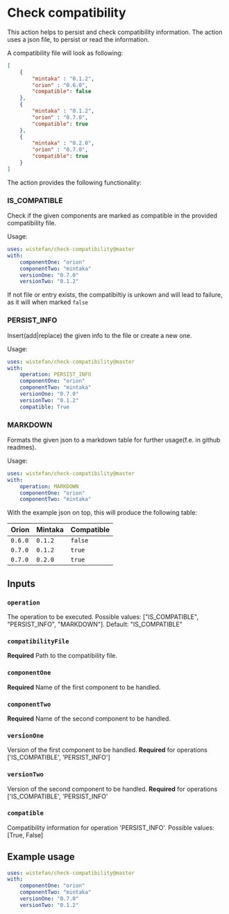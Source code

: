 # Check compatibility

This action helps to persist and check compatibility information. The action uses a json file, to persist or read the information.

A compatibility file will look as following:
```json
[
    {
        "mintaka" : "0.1.2",
        "orion" : "0.6.0",
        "compatible": false
    },
    {
        "mintaka" : "0.1.2",
        "orion" : "0.7.0",
        "compatible": true
    },
    {
        "mintaka" : "0.2.0",
        "orion" : "0.7.0",
        "compatible": true
    }
]
```

The action provides the following functionality:

### IS_COMPATIBLE

Check if the given components are marked as compatible in the provided compatibility file.


Usage: 

```yaml
uses: wistefan/check-compatibility@master
with:
    componentOne: "orion"
    componentTwo: "mintaka"
    versionOne: "0.7.0"
    versionTwo: "0.1.2"
```
If not file or entry exists, the compatibiltiy is unkown and will lead to failure, as it will when marked ```false```

### PERSIST_INFO

Insert(add|replace) the given info to the file or create a new one.

Usage: 

```yaml
uses: wistefan/check-compatibility@master
with:
    operation: PERSIST_INFO
    componentOne: "orion"
    componentTwo: "mintaka"
    versionOne: "0.7.0"
    versionTwo: "0.1.2"
    compatible: True
```

### MARKDOWN

Formats the given json to a markdown table for further usage(f.e. in github readmes).

Usage: 

```yaml
uses: wistefan/check-compatibility@master
with:
    operation: MARKDOWN
    componentOne: "orion"
    componentTwo: "mintaka"
```

With the example json on top, this will produce the following table:

| Orion | Mintaka | Compatible |
|-------|---------|------------|
|```0.6.0```|```0.1.2```|```false```|
|```0.7.0```|```0.1.2```|```true```|
|```0.7.0```|```0.2.0```|```true```|

## Inputs

### `operation`

The operation to be executed. Possible values: ["IS_COMPATIBLE", "PERSIST_INFO", "MARKDOWN"]. Default: "IS_COMPATIBLE"

### `compatibilityFile`

**Required** Path to the compatibility file.

### `componentOne`

**Required** Name of the first component to be handled.

### `componentTwo`

**Required** Name of the second component to be handled.

### `versionOne`

Version of the first component to be handled. **Required** for operations ['IS_COMPATIBLE', 'PERSIST_INFO']

### `versionTwo`

Version of the second component to be handled. **Required** for operations ['IS_COMPATIBLE', 'PERSIST_INFO'

### `compatible`

Compatibility information for operation 'PERSIST_INFO'. Possible values: [True, False]


## Example usage

```yaml
uses: wistefan/check-compatibility@master
with:
    componentOne: "orion"
    componentTwo: "mintaka"
    versionOne: "0.7.0"
    versionTwo: "0.1.2"
```